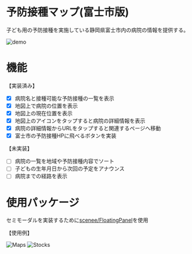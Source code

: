 # 予防接種マップ(富士市版)

子ども用の予防接種を実施している静岡県富士市内の病院の情報を提供する。

![demo](https://github.com/YukiIwamaTMC/swift_project_vaccinationsMap/blob/main/assets/demo.gif)

# 機能

【実装済み】
- [x] 病院名と接種可能な予防接種の一覧を表示
- [x] 地図上で病院の位置を表示
- [x] 地図上の現在位置を表示
- [x] 地図上のアイコンをタップすると病院の詳細情報を表示
- [x] 病院の詳細情報からURLをタップすると関連するページへ移動
- [x] 富士市の予防接種HPに飛べるボタンを実装

【未実装】
- [ ] 病院の一覧を地域や予防接種内容でソート
- [ ] 子どもの生年月日から次回の予定をアナウンス
- [ ] 病院までの経路を表示

# 使用パッケージ

セミモーダルを実装するために[scenee/FloatingPanel](https://github.com/scenee/FloatingPanel)を使用

【使用例】

![Maps](https://github.com/YukiIwamaTMC/swift_project_vaccinationsMap/blob/main/assets/maps.gif)
![Stocks](https://github.com/YukiIwamaTMC/swift_project_vaccinationsMap/blob/main/assets/stocks.gif)

